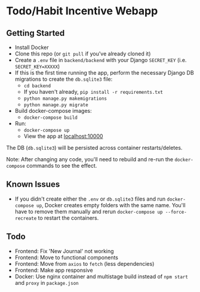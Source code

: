 # Todo/Habit Incentive Webapp

## Getting Started

- Install Docker
- Clone this repo (or `git pull` if you've already cloned it)
- Create a `.env` file in `backend/backend` with your Django `SECRET_KEY` (i.e. `SECRET_KEY=XXXXX`)
- If this is the first time running the app, perform the necessary Django DB migrations to create the `db.sqlite3` file:
  - `cd backend`
  - If you haven't already, `pip install -r requirements.txt`
  - `python manage.py makemigrations`
  - `python manage.py migrate`
- Build docker-compose images:
  - `docker-compose build`
- Run:
  - `docker-compose up`
  - View the app at [localhost:10000](http://localhost:10000)

The DB (`db.sqlite3`) will be persisted across container restarts/deletes.

Note: After changing any code, you'll need to rebuild and re-run the `docker-compose` commands to see the effect.

## Known Issues

- If you didn't create either the `.env` or `db.sqlite3` files and run `docker-compose up`, Docker creates empty folders with the same name. You'll have to remove them manually and rerun `docker-compose up --force-recreate` to restart the containers.

## Todo

- Frontend: Fix 'New Journal' not working
- Frontend: Move to functional components
- Frontend: Move from `axios` to `fetch` (less dependencies)
- Frontend: Make app responsive
- Docker: Use nginx container and multistage build instead of `npm start` and `proxy` in `package.json`
